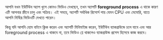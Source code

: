 আপনি যখন ইউটিউব অ্যাপ খুলে কোনও ভিডিও দেখছেন, তখন অ্যাপটি **foreground process** এ থাকে কারণ এটি আপনার স্ক্রীনে চালু এবং সক্রিয়। এই সময়ে, অ্যাপটি সর্বাধিক রিসোর্স পায় যেমন CPU এবং মেমোরি, যাতে আপনি নির্বিঘ্নে ভিডিওটি দেখতে পারেন। 

কিন্তু যদি আপনি হোম বাটনে ক্লিক করেন এবং অ্যাপটি মিনিমাইজ করেন, ইউটিউব ব্যাকগ্রাউন্ডে চলে যাবে এবং আর foreground process এ থাকবে না, তবে ভিডিও প্লে থাকলেও ব্যাকগ্রাউন্ড প্রসেস হিসেবে কাজ করবে।

